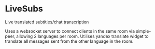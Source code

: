 # LiveSubs
Live translated subtitles/chat transcription

Uses a websocket server to connect clients in the same room via simple-peer, allowing 2 languages per room.
Utilises yandex translate widget to translate all messages sent from the other language in the room.
